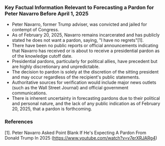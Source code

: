 ### Key Factual Information Relevant to Forecasting a Pardon for Peter Navarro Before April 1, 2025

- Peter Navarro, former Trump adviser, was convicted and jailed for contempt of Congress.
- As of February 20, 2025, Navarro remains incarcerated and has publicly stated he does not want a pardon, saying, "I have no regrets"[1].
- There have been no public reports or official announcements indicating that Navarro has received or is about to receive a presidential pardon as of the knowledge cutoff date.
- Presidential pardons, particularly for political allies, have precedent but are highly discretionary and unpredictable.
- The decision to pardon is solely at the discretion of the sitting president and may occur regardless of the recipient's public statements.
- Authoritative sources for verification would include major news outlets (such as the Wall Street Journal) and official government communications.
- There is inherent uncertainty in forecasting pardons due to their political and personal nature, and the lack of any public indication as of February 20, 2025, that a pardon is forthcoming.

### References
[1]. Peter Navarro Asked Point Blank If He's Expecting A Pardon From Donald Trump In 2025 (https://www.youtube.com/watch?v=v7erXRJARg4)
